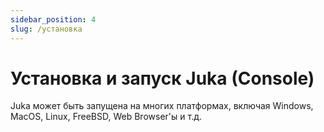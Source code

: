 ```yaml
---
sidebar_position: 4
slug: /установка
---
```


# Установка и запуск Juka (Console)
Juka может быть запущена на многих платформах, включая Windows, MacOS, Linux, FreeBSD, Web Browser'ы и т.д.